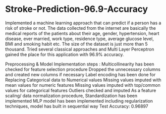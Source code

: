 # Stroke-Prediction-96.9-Accuracy

Implemented a machine learning approach  that can predict if a person has a risk of stroke or not. The data collected from the internet are basically the medical reports of the patients about their age, gender, hypertension, heart disease, ever married, work type, residence type, average glucose level, BMI and smoking habit etc. The size of the dataset is just more than 5 thousand. Tried several classical approaches and Multi Layer Perceptron gained the place for this application with 96.9% accuracy. 


Preprocessing & Model Implementation steps : 
Multicollinearity has been checked for feature selection procedure 
Dropped the unnecessary columns and created new columns if necessary
Label encoding has been done for Replacing Categorical data to Numerical values
Missing values imputed with mean values for numeric features
Missing values imputed with top/common values for categorical features
Outliers checked and imputed
As a feature scaling/ data normalization procedure, Standardization has been implemented
MLP model has been implemented including regularization techniques, model has built in sequential way
Test Accuracy: 0.96897
